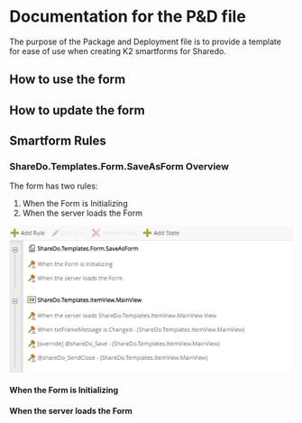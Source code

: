 # Documentation for the P&D file
The purpose of the Package and Deployment file is to provide a template for ease of use when creating K2 smartforms for Sharedo.

## How to use the form


## How to update the form


## Smartform Rules

### ShareDo.Templates.Form.SaveAsForm Overview

The form has two rules: <br/>
1. When the Form is Initializing<br/>
2. When the server loads the Form<br/>

<img src="https://github.com/LiezelK2/doc/blob/main/images/rulesOne.PNG">

#### When the Form is Initializing

#### When the server loads the Form
